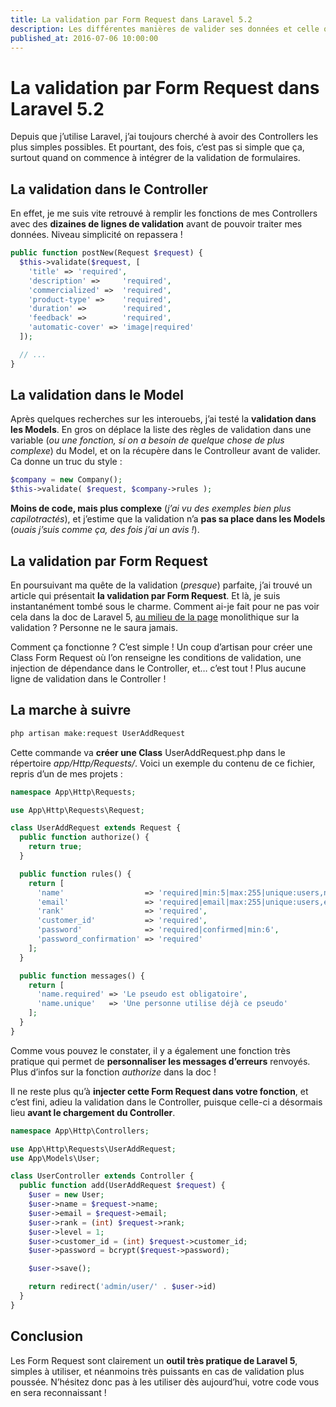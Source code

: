 ```yaml
---
title: La validation par Form Request dans Laravel 5.2
description: Les différentes manières de valider ses données et celle qui me parait la plus pratique à mettre en place
published_at: 2016-07-06 10:00:00
---
```


# La validation par Form Request dans Laravel 5.2

Depuis que j’utilise Laravel, j’ai toujours cherché à avoir des Controllers les plus simples possibles. Et pourtant, des fois, c’est pas si simple que ça, surtout quand on commence à intégrer de la validation de formulaires.

## La validation dans le Controller

En effet, je me suis vite retrouvé à remplir les fonctions de mes Controllers avec des **dizaines de lignes de validation** avant de pouvoir traiter mes données. Niveau simplicité on repassera !

```php
public function postNew(Request $request) {
  $this->validate($request, [
    'title' => 'required',
    'description' =>     'required',
    'commercialized' =>  'required',
    'product-type' =>    'required',
    'duration' =>        'required',
    'feedback' =>        'required',
    'automatic-cover' => 'image|required'
  ]);

  // ...
}
```

## La validation dans le Model

Après quelques recherches sur les interouebs, j’ai testé la **validation dans les Models**. En gros on déplace la liste des règles de validation dans une variable (_ou une fonction, si on a besoin de quelque chose de plus complexe_) du Model, et on la récupère dans le Controlleur avant de valider. Ca donne un truc du style :

```php
$company = new Company();
$this->validate( $request, $company->rules );
```

**Moins de code, mais plus complexe** (_j’ai vu des exemples bien plus capilotractés_), et j’estime que la validation n’a **pas sa place dans les Models** (_ouais j’suis comme ça, des fois j’ai un avis !_).

## La validation par Form Request

En poursuivant ma quête de la validation (_presque_) parfaite, j’ai trouvé un article qui présentait **la validation par Form Request**. Et là, je suis instantanément tombé sous le charme. Comment ai-je fait pour ne pas voir cela dans la doc de Laravel 5, [au milieu de la page](https://laravel.com/docs/5.2/validation#form-request-validation) monolithique sur la validation ? Personne ne le saura jamais.

Comment ça fonctionne ? C’est simple ! Un coup d’artisan pour créer une Class Form Request où l’on renseigne les conditions de validation, une injection de dépendance dans le Controller, et… c’est tout ! Plus aucune ligne de validation dans le Controller !

## La marche à suivre

```php
php artisan make:request UserAddRequest
```

Cette commande va **créer une Class** UserAddRequest.php dans le répertoire _app/Http/Requests/_. Voici un exemple du contenu de ce fichier, repris d’un de mes projets :

```php
namespace App\Http\Requests;

use App\Http\Requests\Request;

class UserAddRequest extends Request {
  public function authorize() {
    return true;
  }

  public function rules() {
    return [
      'name'                  => 'required|min:5|max:255|unique:users,name',
      'email'                 => 'required|email|max:255|unique:users,email',
      'rank'                  => 'required',
      'customer_id'           => 'required',
      'password'              => 'required|confirmed|min:6',
      'password_confirmation' => 'required'
    ];
  }

  public function messages() {
    return [
      'name.required' => 'Le pseudo est obligatoire',
      'name.unique'   => 'Une personne utilise déjà ce pseudo'
    ];
  }
}
```

Comme vous pouvez le constater, il y a également une fonction très pratique qui permet de **personnaliser les messages d’erreurs** renvoyés. Plus d’infos sur la fonction _authorize_ dans la doc !

Il ne reste plus qu’à **injecter cette Form Request dans votre fonction**, et c’est fini, adieu la validation dans le Controller, puisque celle-ci a désormais lieu **avant le chargement du Controller**.

```php
namespace App\Http\Controllers;

use App\Http\Requests\UserAddRequest;
use App\Models\User;

class UserController extends Controller {
  public function add(UserAddRequest $request) {
    $user = new User;
    $user->name = $request->name;
    $user->email = $request->email;
    $user->rank = (int) $request->rank;
    $user->level = 1;
    $user->customer_id = (int) $request->customer_id;
    $user->password = bcrypt($request->password);

    $user->save();

    return redirect('admin/user/' . $user->id)
  }
}
```

## Conclusion

Les Form Request sont clairement un **outil très pratique de Laravel 5**, simples à utiliser, et néanmoins très puissants en cas de validation plus poussée. N’hésitez donc pas à les utiliser dès aujourd’hui, votre code vous en sera reconnaissant !
